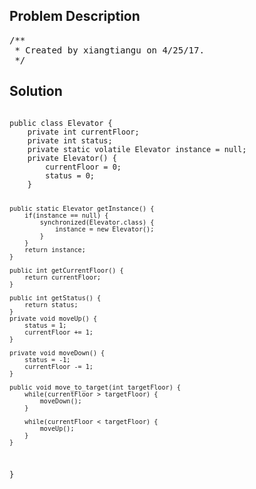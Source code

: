 <!--
<style>
  body { font-family: Arial, sans-serif; }
  .container { max-width: 100%; margin: auto; padding: 20px; }
  .comment-block { background-color: #f9f9f9; padding: 10px; border-left: 5px solid #ccc; max-width: 50%; margin: auto; word-wrap: break-word; white-space: pre-wrap; }
  .code-block { background-color: #f4f4f4; padding: 10px; border: 1px solid #ddd; }
</style>
-->

<div class='container'>
<h2>Problem Description</h2>
<div class='comment-block'>
<pre>
/**
 * Created by xiangtiangu on 4/25/17.
 */
</pre>
</div>

<h2>Solution</h2>
<div class='code-block'>
<pre><code class='language-java'>
public class Elevator {
    private int currentFloor;
    private int status;
    private static volatile Elevator instance = null;
    private Elevator() {
        currentFloor = 0;
        status = 0;
    }

    public static Elevator getInstance() {
        if(instance == null) {
            synchronized(Elevator.class) {
                instance = new Elevator();
            }
        }
        return instance;
    }

    public int getCurrentFloor() {
        return currentFloor;
    }

    public int getStatus() {
        return status;
    }
    private void moveUp() {
        status = 1;
        currentFloor += 1;
    }

    private void moveDown() {
        status = -1;
        currentFloor -= 1;
    }

    public void move_to_target(int targetFloor) {
        while(currentFloor > targetFloor) {
            moveDown();
        }

        while(currentFloor < targetFloor) {
            moveUp();
        }
    }
}</code></pre>
</div>
</div>
